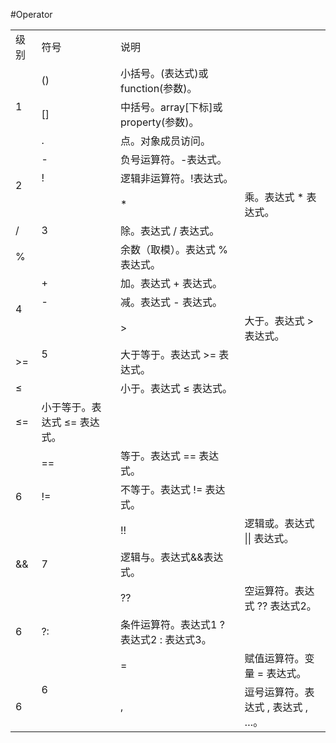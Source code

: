 #Operator


<table>

<tr>
<td>级别</td>
<td>符号</td>
<td>说明</td>
</tr>

<tr>
<td rowspan=3>1</td>
<td>()</td>
<td>小括号。(表达式)或function(参数)。</td>
</tr>
<tr>
<td>[]</td>
<td>中括号。array[下标]或property(参数)。</td>
</tr>
<tr>
<td>.</td>
<td>点。对象成员访问。</td>
</tr>

<tr>
<td rowspan=3>2</td>
<td>-</td>
<td>负号运算符。-表达式。</td>
</tr>
<tr>
<td>!</td>
<td>逻辑非运算符。!表达式。</td>
</tr>

<tr>
<td rowspan=3>3</td>
<td>*</td>
<td>乘。表达式 * 表达式。</td>
</tr>
<tr>
<td>/</td>
<td>除。表达式 / 表达式。</td>
</tr>
<tr>
<td>%</td>
<td>余数（取模）。表达式 % 表达式。</td>
</tr>

<tr>
<td rowspan=3>4</td>
<td>+</td>
<td>加。表达式 + 表达式。</td>
</tr>
<tr>
<td>-</td>
<td>减。表达式 - 表达式。</td>
</tr>


<tr>
<td rowspan=3>5</td>
<td>&gt;</td>
<td>大于。表达式 &gt; 表达式。</td>
</tr>
<tr>
<td>&gt;=</td>
<td>大于等于。表达式 &gt;= 表达式。</td>
</tr>
<tr>
<td>&le;</td>
<td>小于。表达式 &le; 表达式。</td>
</tr>
<tr>
<td>&le;=</td>
<td>小于等于。表达式 &le;= 表达式。</td>
</tr>

<tr>
<td rowspan=3>6</td>
<td>==</td>
<td>等于。表达式 == 表达式。</td>
</tr>
<tr>
<td>!=</td>
<td>不等于。表达式 != 表达式。</td>
</tr>

<tr>
<td rowspan=3>7</td>
<td>!!</td>
<td>逻辑或。表达式 || 表达式。</td>
</tr>
<tr>
<td>&&</td>
<td>逻辑与。表达式&&表达式。</td>
</tr>

<tr>
<td rowspan=3>6</td>
<td>??</td>
<td>空运算符。表达式 ?? 表达式2。</td>
</tr>
<tr>
<td>?:</td>
<td>条件运算符。表达式1 ? 表达式2 : 表达式3。</td>
</tr>

<tr>
<td rowspan=3>6</td>
<td>=</td>
<td>赋值运算符。变量 = 表达式。</td>
</tr>
<tr>

<tr>
<td rowspan=3>6</td>
<td>,</td>
<td>逗号运算符。表达式 , 表达式 , …。</td>
</tr>
<tr>

</table>





